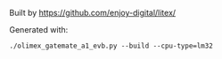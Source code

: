 Built by https://github.com/enjoy-digital/litex/

Generated with:

```
./olimex_gatemate_a1_evb.py --build --cpu-type=lm32
```
